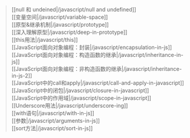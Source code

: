 > [[null 和 undeined|/javascript/null and undefined]]  
[[变量空间|/javascript/variable-space]]  
[[原型&继承机制|/javascript/prototype]]  
[[深入理解原型|/javascript/deep-in-prototype]]  
[[this用法|/javascript/this]]  
[[JavaScript面向对象编程：封装|/javascript/encapsulation-in-js]]  
[[JavaScript面向对象编程：构造函数的继承|/javascript/inheritance-in-js]]  
[[JavaScript面向对象编程：非构造函数的继承|/javascript/inheritance-in-js-2]]  
[[JavaScript中的call和apply|/javascript/call-and-apply-in-javascript]]  
[[JavaScript中的闭包|/javascript/closure-in-javascript]]  
[[JavaScript中的作用域|/javascript/scope-in-javascript]]  
[[Underscore用法|/javascript/underscore-ing]]  
[[with语句|/javascript/with-in-js]]   
[[参数|/javascript/arguments-in-js]]  
[[sort方法|/javascript/sort-in-js]]  











